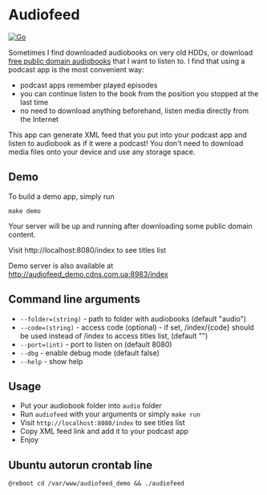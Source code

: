 # Audiofeed

[![Go](https://github.com/parMaster/audiofeed/actions/workflows/go.yml/badge.svg)](https://github.com/parMaster/audiofeed/actions/workflows/go.yml)

Sometimes I find downloaded audiobooks on very old HDDs, or download [free public domain audiobooks](https://librivox.org/) that I want to listen to. I find that using a podcast app is the most convenient way:
- podcast apps remember played episodes
- you can continue listen to the book from the position you stopped at the last time
- no need to download anything beforehand, listen media directly from the Internet

This app can generate XML feed that you put into your podcast app and listen to audiobook as if it were a podcast! You don't need to download media files onto your device and use any storage space.

## Demo
To build a demo app, simply run

`make demo`

Your server will be up and running after downloading some public domain content.

Visit http://localhost:8080/index to see titles list

Demo server is also available at http://audiofeed_demo.cdns.com.ua:8983/index

## Command line arguments
- `--folder=(string)` - path to folder with audiobooks (default "audio")
- `--code=(string)` - access code (optional) - if set, /index/{code} should be used instead of /index to access titles list, (default "")
- `--port=(int)` - port to listen on (default 8080)
- `--dbg` - enable debug mode (default false)
- `--help` - show help

## Usage
- Put your audiobook folder into `audio` folder
- Run `audiofeed` with your arguments or simply `make run`
- Visit `http://localhost:8080/index` to see titles list
- Copy XML feed link and add it to your podcast app
- Enjoy

## Ubuntu autorun crontab line
`
@reboot cd /var/www/audiofeed_demo && ./audiofeed
`
